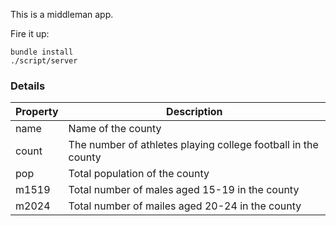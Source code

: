 This is a middleman app.

Fire it up:

```
bundle install
./script/server
```

### Details

| Property      | Description                                                   |
| ------------- | ------------------------------------------------------------- |
| name          | Name of the county                                            |
| count         | The number of athletes playing college football in the county |
| pop           | Total population of the county                                |
| m1519         | Total number of males aged 15-19 in the county                |
| m2024         | Total number of mailes aged 20-24 in the county               |
